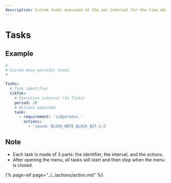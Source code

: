 ```yaml
---
description: Custom tasks executed at the set interval for the time whenthe menu is opened
---
```


# Tasks

## Example

```yaml
#
# Custom menu periodic tasks
#

Tasks:
  # Task identifier
  tikTok:
    # Execution interval (In Ticks)
    period: 20
    # Actions executed
    task:
      - requirement: 'isOperator.'
        actions:
          - 'sound: BLOCK_NOTE_BLOCK_BIT-1-2'
```

## Note

* Each task is made of 3 parts: the identifier, the interval, and the actions.
* After opening the menu, all tasks will start and then stop when the menu is closed.

{% page-ref page="../../actions/action.md" %}

